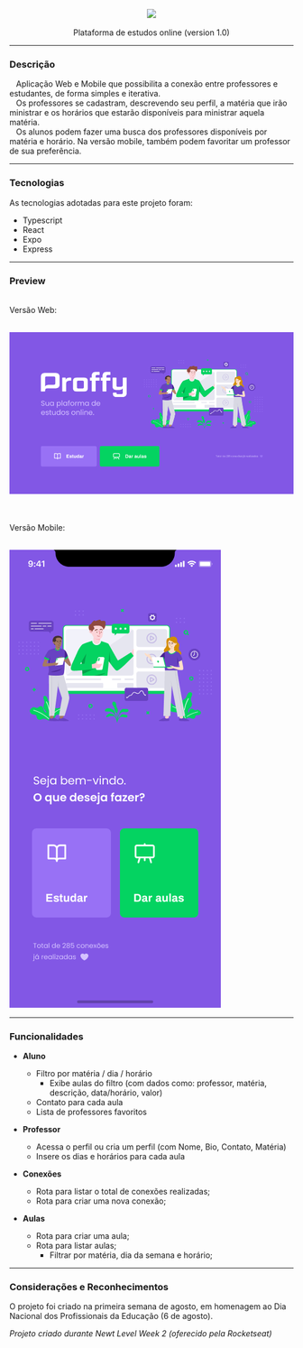 <p align="center">
  <img src="https://github.com/RafaelGoulartB/Proffy/blob/master/.github/logo.png" />
</p>


<p align="center">
Plataforma de estudos online (version 1.0)
</p>
  
---

### Descrição

&nbsp;&nbsp;&nbsp;Aplicação Web e Mobile que possibilita a conexão entre professores e estudantes, de forma simples e iterativa.
</br>&nbsp;&nbsp;&nbsp;Os professores se cadastram, descrevendo seu perfil, a matéria que irão ministrar e os horários que estarão disponíveis para ministrar aquela matéria.
</br>&nbsp;&nbsp;&nbsp;Os alunos podem fazer uma busca dos professores disponíveis por matéria e horário. Na versão mobile, também podem favoritar um professor de sua preferência.

---

### Tecnologias

As tecnologias adotadas para este projeto foram:

   - Typescript
   - React
   - Expo
   - Express

---

### Preview

</br> Versão Web: </br></br>  
<p>
  <img src="https://raw.githubusercontent.com/karinasantosfelippe/Proffy/master/.github/web-landing.png" />
</p>

</br></br>Versão Mobile: </br></br>
<p>
  <img src="https://raw.githubusercontent.com/karinasantosfelippe/Proffy/master/.github/mobile-home.png" />
</p>

---

### Funcionalidades


* __Aluno__
   - Filtro por matéria / dia / horário
      * Exibe aulas do filtro (com dados como: professor, matéria, descrição, data/horário, valor)
   - Contato para cada aula
   - Lista de professores favoritos

* __Professor__
   - Acessa o perfil ou cria um perfil (com Nome, Bio, Contato, Matéria)
   - Insere os dias e horários para cada aula

* __Conexões__
   - Rota para listar o total de conexões realizadas;
   - Rota para criar uma nova conexão;

* __Aulas__
   - Rota para criar uma aula;
   - Rota para listar aulas;
      - Filtrar por matéria, dia da semana e horário;

---

### Considerações e Reconhecimentos

O projeto foi criado na primeira semana de agosto, em homenagem ao Dia Nacional dos Profissionais da Educação (6 de agosto).

*Projeto criado durante Newt Level Week 2 (oferecido pela Rocketseat)*
